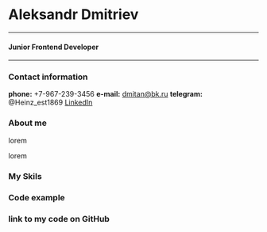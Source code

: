 # Aleksandr Dmitriev
***
#### Junior Frontend Developer
***

### Contact information
**phone:** +7-967-239-3456
**e-mail:** dmitan@bk.ru
**telegram:** @Heinz_est1869
[LinkedIn](https:// "my profile on linkedIn")

### About me
lorem

lorem

### My Skils

### Code example

### link to my code on GitHub

